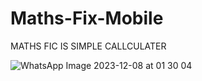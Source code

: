 # Maths-Fix-Mobile
MATHS FIC IS SIMPLE CALLCULATER

![WhatsApp Image 2023-12-08 at 01 30 04](https://github.com/lakindu2008/Maths-Fix-Mobile/assets/128612220/65997277-4546-421d-a72c-188eddf796a5)
